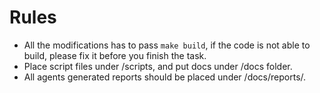 # Rules

- All the modifications has to pass `make build`, if the code is not able to build, please fix it before you finish the task.
- Place script files under /scripts, and put docs under /docs folder.
- All agents generated reports should be placed under /docs/reports/.
